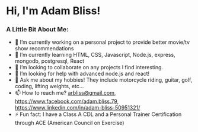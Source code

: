 # Hi, I'm Adam Bliss!

<!--
**arbliss/arbliss** is a ✨ _special_ ✨ repository because its `README.md` (this file) appears on your GitHub profile.
-->

### A Little Bit About Me:
* 🔭 I’m currently working on a personal project to provide better movie/tv show recommendations
* 🌱 I’m currently learning HTML, CSS, Javascript, Node.js, express, mongodb, postgresql, React
* 👯 I’m looking to collaborate on any projects I find interesting.
* 🤔 I’m looking for help with advanced node.js and react!
* 💬 Ask me about my hobbies! They include motorcycle riding, guitar, golf, coding, lifting weights, etc...
* 📫 How to reach me? arbliss@gmail.com, https://www.facebook.com/adam.bliss.79, https://www.linkedin.com/in/adam-bliss-50951321/
* ⚡ Fun fact: I have a Class A CDL and a Personal Trainer Certification through ACE (American Council on Exercise)
